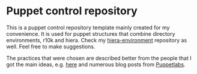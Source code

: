 Puppet control repository
=========================

This is a puppet control repository template mainly created for my convenience. It is used for puppet structures that combine directory environments, r10k and hiera. Check my [hiera-environment](https://github.com/sobchak/hiera-environment) repository as well. Feel free to make suggestions.

The practices that were chosen are described better from the people that I got the main ideas, e.g. [here](http://garylarizza.com/blog/2014/08/31/r10k-plus-directory-environments/) and numerous blog posts from [Puppetlabs](http://puppetlabs.com/blog).
